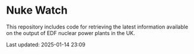 # Nuke Watch

This repository includes code for retrieving the latest information available on the output of EDF nuclear power plants in the UK.

Last updated: 2025-01-14 23:09